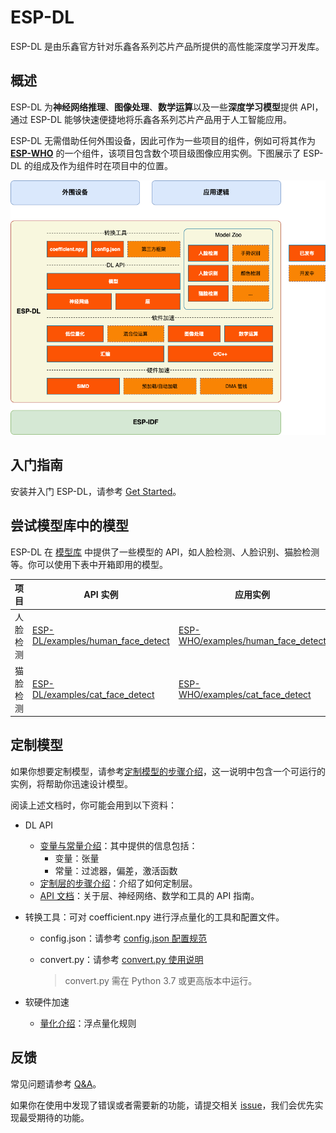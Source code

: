 # ESP-DL

ESP-DL 是由乐鑫官方针对乐鑫各系列芯片产品所提供的高性能深度学习开发库。



## 概述

ESP-DL 为**神经网络推理**、**图像处理**、**数学运算**以及一些**深度学习模型**提供 API，通过 ESP-DL 能够快速便捷地将乐鑫各系列芯片产品用于人工智能应用。

ESP-DL 无需借助任何外围设备，因此可作为一些项目的组件，例如可将其作为 **[ESP-WHO](https://github.com/espressif/esp-who)** 的一个组件，该项目包含数个项目级图像应用实例。下图展示了 ESP-DL 的组成及作为组件时在项目中的位置。


<p align="center">
    <img width="%" src="./img/esp-dl-architecture_cn.drawio.png"> 
</p>



## 入门指南

安装并入门 ESP-DL，请参考 [Get Started](./docs/en/get_started.md)。



## 尝试模型库中的模型


ESP-DL 在 [模型库](./include/model_zoo) 中提供了一些模型的 API，如人脸检测、人脸识别、猫脸检测等。你可以使用下表中开箱即用的模型。


| 项目                 | API 实例                                                  | 应用实例                                          |
| -------------------- | ------------------------------------------------------------ | ------------------------------------------------------------ |
| 人脸检测 | [ESP-DL/examples/human_face_detect](examples/human_face_detect) | [ESP-WHO/examples/human_face_detect](https://github.com/espressif/esp-who/tree/master/examples/human_face_detect) |
| 猫脸检测   | [ESP-DL/examples/cat_face_detect](examples/cat_face_detect)  | [ESP-WHO/examples/cat_face_detect](https://github.com/espressif/esp-who/tree/master/examples/cat_face_detect) |


## 定制模型

如果你想要定制模型，请参考[定制模型的步骤介绍](./tutorial)，这一说明中包含一个可运行的实例，将帮助你迅速设计模型。

阅读上述文档时，你可能会用到以下资料：

- DL API
    * [变量与常量介绍](./docs/en/about_type_define.md)：其中提供的信息包括：
        - 变量：张量
        - 常量：过滤器，偏差，激活函数
    * [定制层的步骤介绍](./docs/en/implement_custom_layer.md)：介绍了如何定制层。
    * [API 文档]()：关于层、神经网络、数学和工具的 API 指南。


- 转换工具：可对 coefficient.npy 进行浮点量化的工具和配置文件。

  * config.json：请参考 [config.json 配置规范](./docs/en/specification_of_config_json.md)
  * convert.py：请参考 [convert.py 使用说明](./docs/en/usage_of_convert_py.md)

     > convert.py 需在 Python 3.7 或更高版本中运行。

- 软硬件加速
    * [量化介绍](./docs/en/quantization_specification.md)：浮点量化规则



## 反馈

常见问题请参考 [Q&A](./docs/en/Q&A.md)。

如果你在使用中发现了错误或者需要新的功能，请提交相关 [issue](https://github.com/espressif/esp-dl/issues)，我们会优先实现最受期待的功能。